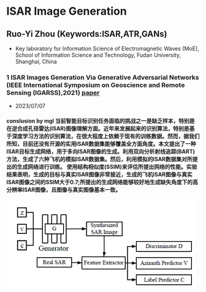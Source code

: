 #  ISAR Image Generation
## Ruo-Yi Zhou (Keywords:ISAR,ATR,GANs)
- Key laboratory for Information Science of Electromagnetic Waves (MoE), School of Information Science and 
  Technology, Fudan University, Shanghai, China
### 1 ISAR Images Generation Via Generative Adversarial Networks (IEEE International Symposium on Geoscience and Remote Sensing (IGARSS),2021)  [paper](images/ISAR_Images_Generation_Via_Generative_Adversarial_Networks.pdf)
- 2023/07/07
#### conslusion by mgl 当前智能目标识别任务面临的挑战之一是缺乏样本，特别是在逆合成孔径雷达(ISAR)图像理解方面。近年来发展起来的识别算法，特别是基于深度学习方法的识别算法，在很大程度上依赖于现有的训练数据。然而，据我们所知，目前还没有开源的实用ISAR数据集能够覆盖全方面角度。本文提出了一种ISAR目标生成网络，用于多向ISAR图像的生成。利用双向分析射线追踪(BART)方法，生成了六种飞机的模拟ISAR数据集。然后，利用模拟的ISAR数据集对所提出的生成网络进行训练。 使用结构相似度(SSIM)来评估所提出网络的性能。实验结果表明，生成的目标与真实ISAR图像非常接近，生成的飞机ISAR图像与真实ISAR图像之间的SSIM大于0.7;所提出的生成网络能够较好地生成缺失角度下的高分辨率ISAR图像，且图像与真实图像基本一致。

![流程图](images/ISAR-1.png)
